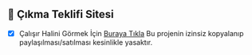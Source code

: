 ## 📑 Çıkma Teklifi Sitesi 

- [x] Çalışır Halini Görmek İçin [Buraya Tıkla](https://www.instagram.com/p/C5HFvHKLaLJ/?img_index=1)
Bu projenin izinsiz kopyalanıp paylaşılması/satılması kesinlikle yasaktır.
